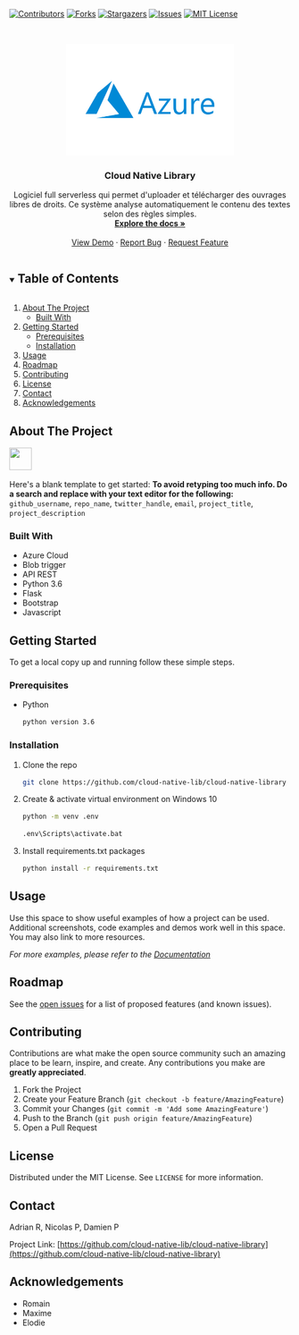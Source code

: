 <!--
*** Thanks for checking out the Best-README-Template. If you have a suggestion
*** that would make this better, please fork the repo and create a pull request
*** or simply open an issue with the tag "enhancement".
*** Thanks again! Now go create something AMAZING! :D
***
***
***
*** To avoid retyping too much info. Do a search and replace for the following:
*** github_username, repo_name, twitter_handle, email, project_title, project_description
-->



<!-- PROJECT SHIELDS -->
<!--
*** I'm using markdown "reference style" links for readability.
*** Reference links are enclosed in brackets [ ] instead of parentheses ( ).
*** See the bottom of this document for the declaration of the reference variables
*** for contributors-url, forks-url, etc. This is an optional, concise syntax you may use.
*** https://www.markdownguide.org/basic-syntax/#reference-style-links
-->
[![Contributors][contributors-shield]][contributors-url]
[![Forks][forks-shield]][forks-url]
[![Stargazers][stars-shield]][stars-url]
[![Issues][issues-shield]][issues-url]
[![MIT License][license-shield]][license-url]




<!-- PROJECT LOGO -->
<br />
<p align="center">
  <a href="https://github.com/cloud-native-lib/cloud-native-library">
    <img src="images/logo.png" alt="Logo" width="300" height="200">
  </a>

  <h3 align="center">Cloud Native Library</h3>

  <p align="center">
    Logiciel full serverless qui permet d'uploader et télécharger des ouvrages libres de droits. Ce système analyse automatiquement le contenu des textes selon des règles simples.
    <br />
    <a href="https://github.com/cloud-native-lib/cloud-native-library"><strong>Explore the docs »</strong></a>
    <br />
    <br />
    <a href="https://github.com/cloud-native-lib/cloud-native-library">View Demo</a>
    ·
    <a href="https://github.com/cloud-native-lib/cloud-native-library/issues">Report Bug</a>
    ·
    <a href="https://github.com/cloud-native-lib/cloud-native-library/issues">Request Feature</a>
  </p>
</p>



<!-- TABLE OF CONTENTS -->
<details open="open">
  <summary><h2 style="display: inline-block">Table of Contents</h2></summary>
  <ol>
    <li>
      <a href="#about-the-project">About The Project</a>
      <ul>
        <li><a href="#built-with">Built With</a></li>
      </ul>
    </li>
    <li>
      <a href="#getting-started">Getting Started</a>
      <ul>
        <li><a href="#prerequisites">Prerequisites</a></li>
        <li><a href="#installation">Installation</a></li>
      </ul>
    </li>
    <li><a href="#usage">Usage</a></li>
    <li><a href="#roadmap">Roadmap</a></li>
    <li><a href="#contributing">Contributing</a></li>
    <li><a href="#license">License</a></li>
    <li><a href="#contact">Contact</a></li>
    <li><a href="#acknowledgements">Acknowledgements</a></li>
  </ol>
</details>



<!-- ABOUT THE PROJECT -->
## About The Project

<img src="https://media.giphy.com/media/KAq5w47R9rmTuvWOWa/giphy.gif" width="40" height="40" />

Here's a blank template to get started:
**To avoid retyping too much info. Do a search and replace with your text editor for the following:**
`github_username`, `repo_name`, `twitter_handle`, `email`, `project_title`, `project_description`


### Built With

* []()Azure Cloud
* []()Blob trigger
* []()API REST
* []()Python 3.6
* []()Flask
* []()Bootstrap
* []()Javascript


<!-- GETTING STARTED -->
## Getting Started

To get a local copy up and running follow these simple steps.

### Prerequisites

* Python
  ```sh
  python version 3.6
  ```

### Installation

1. Clone the repo
   ```sh
   git clone https://github.com/cloud-native-lib/cloud-native-library
   ```
2. Create & activate virtual environment on Windows 10
   ```sh
   python -m venv .env
   ```
    ```sh
   .env\Scripts\activate.bat
   ```
3. Install requirements.txt packages
   ```sh
   python install -r requirements.txt
   ```



<!-- USAGE EXAMPLES -->
## Usage

Use this space to show useful examples of how a project can be used. Additional screenshots, code examples and demos work well in this space. You may also link to more resources.

_For more examples, please refer to the [Documentation](https://example.com)_



<!-- ROADMAP -->
## Roadmap

See the [open issues](https://github.com/cloud-native-lib/cloud-native-library/issues) for a list of proposed features (and known issues).



<!-- CONTRIBUTING -->
## Contributing

Contributions are what make the open source community such an amazing place to be learn, inspire, and create. Any contributions you make are **greatly appreciated**.

1. Fork the Project
2. Create your Feature Branch (`git checkout -b feature/AmazingFeature`)
3. Commit your Changes (`git commit -m 'Add some AmazingFeature'`)
4. Push to the Branch (`git push origin feature/AmazingFeature`)
5. Open a Pull Request



<!-- LICENSE -->
## License

Distributed under the MIT License. See `LICENSE` for more information.



<!-- CONTACT -->
## Contact

Adrian R, Nicolas P, Damien P

Project Link: [https://github.com/cloud-native-lib/cloud-native-library](https://github.com/cloud-native-lib/cloud-native-library)



<!-- ACKNOWLEDGEMENTS -->
## Acknowledgements

* []()Romain
* []()Maxime
* []()Elodie





<!-- MARKDOWN LINKS & IMAGES -->
<!-- https://www.markdownguide.org/basic-syntax/#reference-style-links -->
[contributors-shield]: https://img.shields.io/github/contributors/cloud-native-lib/cloud-native-library.svg?style=for-the-badge
[contributors-url]: https://github.com/cloud-native-lib/cloud-native-library/graphs/contributors
[forks-shield]: https://img.shields.io/github/forks/cloud-native-lib/cloud-native-library.svg?style=for-the-badge
[forks-url]: https://github.com/cloud-native-lib/cloud-native-library/network/members
[stars-shield]: https://img.shields.io/github/stars/cloud-native-lib/cloud-native-library.svg?style=for-the-badge
[stars-url]: https://github.com/cloud-native-lib/cloud-native-library/stargazers
[issues-shield]: https://img.shields.io/github/issues/cloud-native-lib/cloud-native-library.svg?style=for-the-badge
[issues-url]: https://github.com/cloud-native-lib/cloud-native-library/issues
[license-shield]: https://img.shields.io/github/license/adrianruizmora/cloud-native-library.svg?style=for-the-badge
[license-url]: https://github.com/adrianruizmora/cloud-native-library/blob/master/LICENSE.txt
